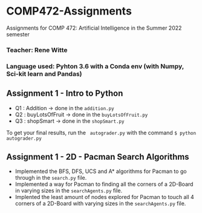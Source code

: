 # COMP472-Assignments
Assignments for COMP 472: Artificial Intelligence in the Summer 2022 semester

### Teacher: Rene Witte
### Language used: Pyhton 3.6 with a Conda env (with Numpy, Sci-kit learn and Pandas)


## Assignment 1 - Intro to Python
- Q1 : Addition -> done in the ``` addition.py ```
- Q2 : buyLotsOfFruit -> done in the ``` buyLotsOfFruit.py ```
- Q3 : shopSmart -> done in the ``` shopSmart.py ```

To get your final results, run the ```  autograder.py ``` with the command ` $ python autograder.py `


## Assignment 1 - 2D - Pacman Search Algorithms
- Implemented the BFS, DFS, UCS and A* algorithms for Pacman to go through in the ` search.py ` file.
- Implemented a way for Pacman to finding all the corners of a 2D-Board in varying sizes in the ` searchAgents.py ` file.
- Implented the least amount of nodes explored for Pacman to touch all 4 corners of a 2D-Board with varying sizes in the ` searchAgents.py ` file. 

